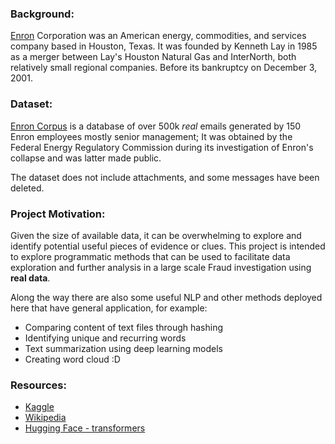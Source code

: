 ### Background:

[Enron](https://en.wikipedia.org/wiki/Enron) Corporation was an American energy, commodities, and services company based in Houston, Texas. It was founded by Kenneth Lay in 1985 as a merger between Lay's Houston Natural Gas and InterNorth, both relatively small regional companies. Before its bankruptcy on December 3, 2001.

### Dataset:

[Enron Corpus](https://www.cs.cmu.edu/~enron/) is a database of over 500k *real* emails generated by 150 Enron employees mostly senior management; It was obtained by the Federal Energy Regulatory Commission during its investigation of Enron's collapse and was latter made public.

The dataset does not include attachments, and some messages have been deleted.

### Project Motivation:

Given the size of available data, it can be overwhelming to explore and identify potential useful pieces of evidence or clues. This project is intended to explore programmatic methods that can be used to facilitate data exploration and further analysis in a large scale Fraud investigation using **real data**. 


Along the way there are also some useful NLP and other methods deployed here that have general application, for example:
- Comparing content of text files through hashing
- Identifying unique and recurring words
- Text summarization using deep learning models
- Creating word cloud :D


### Resources:

 - [Kaggle](https://www.kaggle.com/wcukierski/enron-email-dataset)
 - [Wikipedia](https://en.wikipedia.org/wiki/Enron_Corpus)
 - [Hugging Face - transformers](https://huggingface.co/transformers/)
